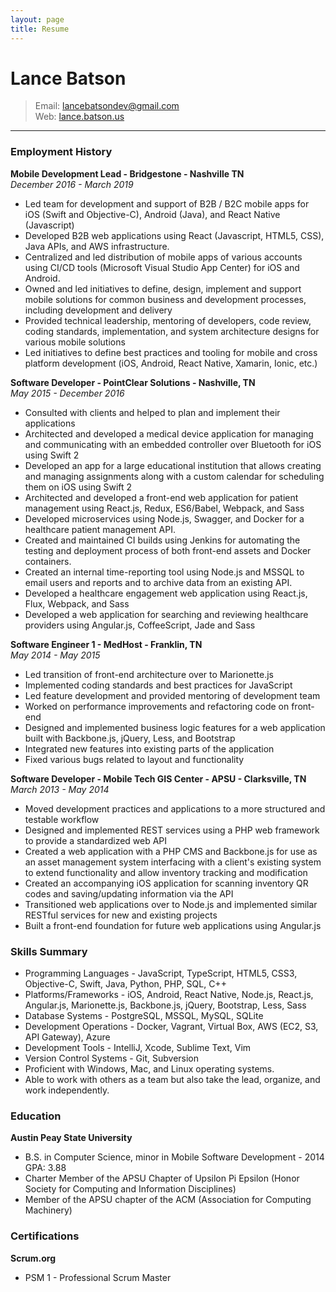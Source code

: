 ```yaml
---
layout: page
title: Resume
---
```


Lance Batson
============  

> Email: [lancebatsondev@gmail.com](mailto:lancebatsondev@gmail.com)  
> Web: [lance.batson.us](https://lance.batson.us)  

----  

### Employment History
**Mobile Development Lead - Bridgestone - Nashville TN**  
*December 2016 - March 2019*

- Led team for development and support of B2B / B2C mobile apps for iOS (Swift and Objective-C), Android (Java), and React Native (Javascript)
- Developed B2B web applications using React (Javascript, HTML5, CSS), Java APIs, and AWS infrastructure.
- Centralized and led distribution of mobile apps of various accounts using CI/CD tools (Microsoft Visual Studio App Center) for iOS and Android.
- Owned and led initiatives to define, design, implement and support mobile solutions for common business and development processes, including development and delivery
- Provided technical leadership, mentoring of developers, code review, coding standards, implementation, and system architecture designs for various mobile solutions
- Led initiatives to define best practices and tooling for mobile and cross platform development (iOS, Android, React Native, Xamarin, Ionic, etc.)

**Software Developer - PointClear Solutions - Nashville, TN**  
*May 2015 - December 2016*  

- Consulted with clients and helped to plan and implement their applications
- Architected and developed a medical device application for managing and communicating with an embedded controller over Bluetooth for iOS using Swift 2
- Developed an app for a large educational institution that allows creating and managing assignments along with a custom calendar for scheduling them on iOS using Swift 2
- Architected and developed a front-end web application for patient management using React.js, Redux, ES6/Babel, Webpack, and Sass
- Developed microservices using Node.js, Swagger, and Docker for a healthcare patient management API.
- Created and maintained CI builds using Jenkins for automating the testing and deployment process of both front-end assets and Docker containers.
- Created an internal time-reporting tool using Node.js and MSSQL to email users and reports and to archive data from an existing API.
- Developed a healthcare engagement web application using React.js, Flux, Webpack, and Sass
- Developed a web application for searching and reviewing healthcare providers using Angular.js, CoffeeScript, Jade and Sass

**Software Engineer 1 - MedHost - Franklin, TN**  
*May 2014 - May 2015*  

- Led transition of front-end architecture over to Marionette.js
- Implemented coding standards and best practices for JavaScript
- Led feature development and provided mentoring of development team
- Worked on performance improvements and refactoring code on front-end
- Designed and implemented business logic features for a web application built with Backbone.js, jQuery, Less, and Bootstrap
- Integrated new features into existing parts of the application
- Fixed various bugs related to layout and functionality

**Software Developer - Mobile Tech GIS Center - APSU - Clarksville, TN**  
*March 2013 - May 2014*  

- Moved development practices and applications to a more structured and testable workflow
- Designed and implemented REST services using a PHP web framework to provide a standardized web API
- Created a web application with a PHP CMS and Backbone.js for use as an asset management system interfacing with a client's existing system to extend functionality and allow inventory tracking and modification
- Created an accompanying iOS application for scanning inventory QR codes and saving/updating information via the API
- Transitioned web applications over to Node.js and implemented similar RESTful services for new and existing projects
- Built a front-end foundation for future web applications using Angular.js

### Skills Summary
- Programming Languages - JavaScript, TypeScript, HTML5, CSS3, Objective-C, Swift, Java, Python, PHP, SQL, C++
- Platforms/Frameworks - iOS, Android, React Native, Node.js, React.js, Angular.js, Marionette.js, Backbone.js, jQuery, Bootstrap, Less, Sass 
- Database Systems - PostgreSQL, MSSQL, MySQL, SQLite
- Development Operations - Docker, Vagrant, Virtual Box, AWS (EC2, S3, API Gateway), Azure
- Development Tools - IntelliJ, Xcode, Sublime Text, Vim
- Version Control Systems - Git, Subversion
- Proficient with Windows, Mac, and Linux operating systems.
- Able to work with others as a team but also take the lead, organize, and work independently.

### Education
**Austin Peay State University**  

- B.S. in Computer Science, minor in Mobile Software Development - 2014 GPA: 3.88
- Charter Member of the APSU Chapter of Upsilon Pi Epsilon (Honor Society for Computing and Information Disciplines)
- Member of the APSU chapter of the ACM (Association for Computing Machinery)  

### Certifications
**Scrum.org**  

- PSM 1 - Professional Scrum Master

